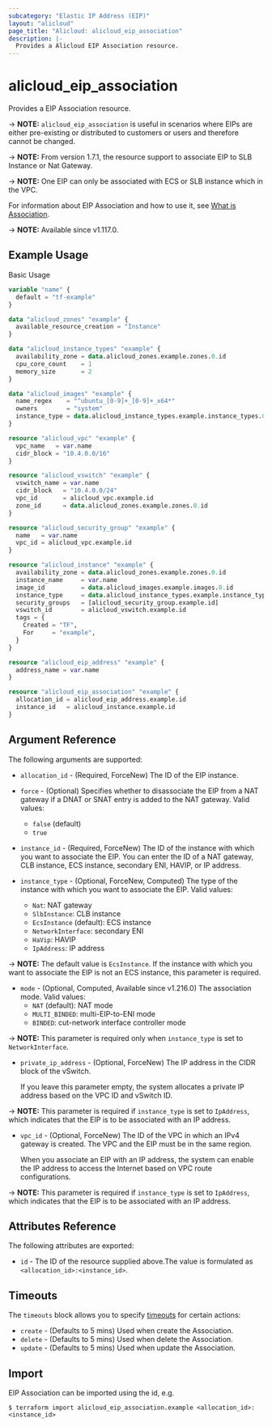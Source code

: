 ```yaml
---
subcategory: "Elastic IP Address (EIP)"
layout: "alicloud"
page_title: "Alicloud: alicloud_eip_association"
description: |-
  Provides a Alicloud EIP Association resource.
---
```


# alicloud_eip_association

Provides a EIP Association resource.

-> **NOTE:** `alicloud_eip_association` is useful in scenarios where EIPs are either
 pre-existing or distributed to customers or users and therefore cannot be changed.

-> **NOTE:** From version 1.7.1, the resource support to associate EIP to SLB Instance or Nat Gateway.

-> **NOTE:** One EIP can only be associated with ECS or SLB instance which in the VPC.

For information about EIP Association and how to use it, see [What is Association](https://www.alibabacloud.com/help/en/vpc/developer-reference/api-vpc-2016-04-28-associateeipaddress).

-> **NOTE:** Available since v1.117.0.

## Example Usage

Basic Usage

```terraform
variable "name" {
  default = "tf-example"
}

data "alicloud_zones" "example" {
  available_resource_creation = "Instance"
}

data "alicloud_instance_types" "example" {
  availability_zone = data.alicloud_zones.example.zones.0.id
  cpu_core_count    = 1
  memory_size       = 2
}

data "alicloud_images" "example" {
  name_regex    = "^ubuntu_[0-9]+_[0-9]+_x64*"
  owners        = "system"
  instance_type = data.alicloud_instance_types.example.instance_types.0.id
}

resource "alicloud_vpc" "example" {
  vpc_name   = var.name
  cidr_block = "10.4.0.0/16"
}

resource "alicloud_vswitch" "example" {
  vswitch_name = var.name
  cidr_block   = "10.4.0.0/24"
  vpc_id       = alicloud_vpc.example.id
  zone_id      = data.alicloud_zones.example.zones.0.id
}

resource "alicloud_security_group" "example" {
  name   = var.name
  vpc_id = alicloud_vpc.example.id
}

resource "alicloud_instance" "example" {
  availability_zone = data.alicloud_zones.example.zones.0.id
  instance_name     = var.name
  image_id          = data.alicloud_images.example.images.0.id
  instance_type     = data.alicloud_instance_types.example.instance_types.0.id
  security_groups   = [alicloud_security_group.example.id]
  vswitch_id        = alicloud_vswitch.example.id
  tags = {
    Created = "TF",
    For     = "example",
  }
}

resource "alicloud_eip_address" "example" {
  address_name = var.name
}

resource "alicloud_eip_association" "example" {
  allocation_id = alicloud_eip_address.example.id
  instance_id   = alicloud_instance.example.id
}
```

## Argument Reference

The following arguments are supported:
* `allocation_id` - (Required, ForceNew) The ID of the EIP instance.
* `force` - (Optional) Specifies whether to disassociate the EIP from a NAT gateway if a DNAT or SNAT entry is added to the NAT gateway. Valid values:
  - `false` (default)
  - `true`

* `instance_id` - (Required, ForceNew) The ID of the instance with which you want to associate the EIP. You can enter the ID of a NAT gateway, CLB instance, ECS instance, secondary ENI, HAVIP, or IP address. 
* `instance_type` - (Optional, ForceNew, Computed) The type of the instance with which you want to associate the EIP. Valid values:
  - `Nat`: NAT gateway
  - `SlbInstance`: CLB instance
  - `EcsInstance` (default): ECS instance
  - `NetworkInterface`: secondary ENI
  - `HaVip`: HAVIP
  - `IpAddress`: IP address

-> **NOTE:**   The default value is `EcsInstance`. If the instance with which you want to associate the EIP is not an ECS instance, this parameter is required.

* `mode` - (Optional, Computed, Available since v1.216.0) The association mode. Valid values:
  - `NAT` (default): NAT mode
  - `MULTI_BINDED`: multi-EIP-to-ENI mode
  - `BINDED`: cut-network interface controller mode

-> **NOTE:**   This parameter is required only when `instance_type` is set to `NetworkInterface`.

* `private_ip_address` - (Optional, ForceNew) The IP address in the CIDR block of the vSwitch.

  If you leave this parameter empty, the system allocates a private IP address based on the VPC ID and vSwitch ID.

-> **NOTE:**   This parameter is required if `instance_type` is set to `IpAddress`, which indicates that the EIP is to be associated with an IP address.

* `vpc_id` - (Optional, ForceNew) The ID of the VPC in which an IPv4 gateway is created. The VPC and the EIP must be in the same region.

  When you associate an EIP with an IP address, the system can enable the IP address to access the Internet based on VPC route configurations.

-> **NOTE:**   This parameter is required if `instance_type` is set to `IpAddress`, which indicates that the EIP is to be associated with an IP address.


## Attributes Reference

The following attributes are exported:
* `id` - The ID of the resource supplied above.The value is formulated as `<allocation_id>:<instance_id>`.

## Timeouts

The `timeouts` block allows you to specify [timeouts](https://www.terraform.io/docs/configuration-0-11/resources.html#timeouts) for certain actions:
* `create` - (Defaults to 5 mins) Used when create the Association.
* `delete` - (Defaults to 5 mins) Used when delete the Association.
* `update` - (Defaults to 5 mins) Used when update the Association.

## Import

EIP Association can be imported using the id, e.g.

```shell
$ terraform import alicloud_eip_association.example <allocation_id>:<instance_id>
```
